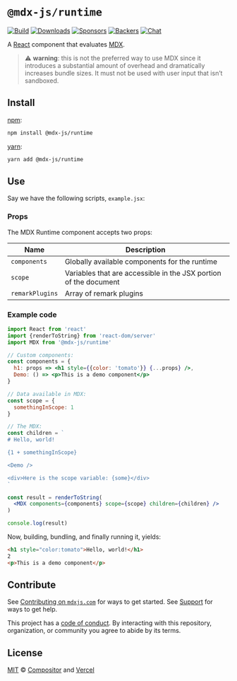 # `@mdx-js/runtime`

[![Build][build-badge]][build]
[![Downloads][downloads-badge]][downloads]
[![Sponsors][sponsors-badge]][opencollective]
[![Backers][backers-badge]][opencollective]
[![Chat][chat-badge]][chat]

A [React][] component that evaluates [MDX][].

> :warning: **warning**: this is not the preferred way to use MDX since it
> introduces a substantial amount of overhead and dramatically increases
> bundle sizes.
> It must not be used with user input that isn’t sandboxed.

## Install

[npm][]:

```sh
npm install @mdx-js/runtime
```

[yarn][]:

```sh
yarn add @mdx-js/runtime
```

## Use

Say we have the following scripts, `example.jsx`:

### Props

The MDX Runtime component accepts two props:

| Name            | Description                                                      |
| --------------- | ---------------------------------------------------------------- |
| `components`    | Globally available components for the runtime                    |
| `scope`         | Variables that are accessible in the JSX portion of the document |
| `remarkPlugins` | Array of remark plugins                                          |

### Example code

```jsx
import React from 'react'
import {renderToString} from 'react-dom/server'
import MDX from '@mdx-js/runtime'

// Custom components:
const components = {
  h1: props => <h1 style={{color: 'tomato'}} {...props} />,
  Demo: () => <p>This is a demo component</p>
}

// Data available in MDX:
const scope = {
  somethingInScope: 1
}

// The MDX:
const children = `
# Hello, world!

{1 + somethingInScope}

<Demo />

<div>Here is the scope variable: {some}</div>
`

const result = renderToString(
  <MDX components={components} scope={scope} children={children} />
)

console.log(result)
```

Now, building, bundling, and finally running it, yields:

```html
<h1 style="color:tomato">Hello, world!</h1>
2
<p>This is a demo component</p>
```

## Contribute

See [Contributing on `mdxjs.com`][contributing] for ways to get started.
See [Support][] for ways to get help.

This project has a [code of conduct][coc].
By interacting with this repository, organization, or community you agree to
abide by its terms.

## License

[MIT][] © [Compositor][] and [Vercel][]

[build-badge]: https://github.com/mdx-js/mdx/workflows/CI/badge.svg
[build]: https://github.com/mdx-js/mdx/actions
[downloads-badge]: https://img.shields.io/npm/dm/@mdx-js/runtime.svg
[downloads]: https://www.npmjs.com/package/@mdx-js/runtime
[sponsors-badge]: https://opencollective.com/unified/sponsors/badge.svg
[backers-badge]: https://opencollective.com/unified/backers/badge.svg
[opencollective]: https://opencollective.com/unified
[chat-badge]: https://img.shields.io/badge/chat-discussions-success.svg
[chat]: https://github.com/mdx-js/mdx/discussions
[mdx]: https://mdxjs.com
[npm]: https://docs.npmjs.com/cli/install
[yarn]: https://yarnpkg.com/cli/add
[contributing]: https://mdxjs.com/contributing
[support]: https://mdxjs.com/support
[coc]: https://github.com/mdx-js/.github/blob/master/code-of-conduct.md
[mit]: license
[compositor]: https://compositor.io
[vercel]: https://vercel.com
[react]: https://reactjs.org
